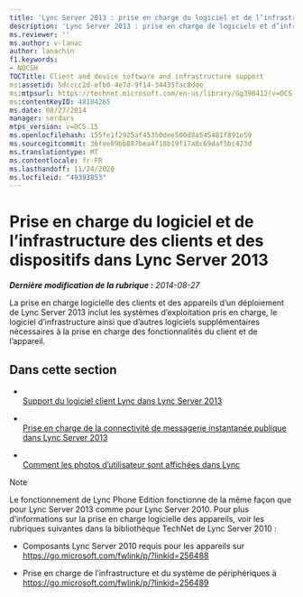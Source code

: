 ```yaml
---
title: 'Lync Server 2013 : prise en charge du logiciel et de l’infrastructure des clients et des dispositifs'
description: 'Lync Server 2013 : prise en charge de logiciels et d’infrastructure pour les clients et périphériques.'
ms.reviewer: ''
ms.author: v-lanac
author: lanachin
f1.keywords:
- NOCSH
TOCTitle: Client and device software and infrastructure support
ms:assetid: 5dcccc2d-efb0-4e7d-9f14-34435fac8dde
ms:mtpsurl: https://technet.microsoft.com/en-us/library/Gg398412(v=OCS.15)
ms:contentKeyID: 48184265
ms.date: 08/27/2014
manager: serdars
mtps_version: v=OCS.15
ms.openlocfilehash: 155fe1f2925af45350dee500d8a545481f891e59
ms.sourcegitcommit: 36fee89bb887bea4f18b19f17a8c69daf5bc423d
ms.translationtype: MT
ms.contentlocale: fr-FR
ms.lasthandoff: 11/24/2020
ms.locfileid: "49393853"
---
```

# <a name="client-and-device-software-and-infrastructure-support-in-lync-server-2013"></a>Prise en charge du logiciel et de l’infrastructure des clients et des dispositifs dans Lync Server 2013

<div data-xmlns="http://www.w3.org/1999/xhtml">

<div class="topic" data-xmlns="http://www.w3.org/1999/xhtml" data-msxsl="urn:schemas-microsoft-com:xslt" data-cs="https://msdn.microsoft.com/">

<div data-asp="https://msdn2.microsoft.com/asp">



</div>

<div id="mainSection">

<div id="mainBody">

<span> </span>

_**Dernière modification de la rubrique :** 2014-08-27_

La prise en charge logicielle des clients et des appareils d’un déploiement de Lync Server 2013 inclut les systèmes d’exploitation pris en charge, le logiciel d’infrastructure ainsi que d’autres logiciels supplémentaires nécessaires à la prise en charge des fonctionnalités du client et de l’appareil.

<div>

## <a name="in-this-section"></a>Dans cette section

  - <span></span>  
    [Support du logiciel client Lync dans Lync Server 2013](lync-server-2013-lync-client-software-support.md)

  - <span></span>  
    [Prise en charge de la connectivité de messagerie instantanée publique dans Lync Server 2013](lync-server-2013-support-for-public-instant-messenger-connectivity.md)

  - <span></span>  
    [Comment les photos d’utilisateur sont affichées dans Lync](how-user-photos-are-displayed-in-lync.md)

<div>


> [!NOTE]  
> Le fonctionnement de Lync Phone Edition fonctionne de la même façon que pour Lync Server 2013 comme pour Lync Server 2010. Pour plus d’informations sur la prise en charge logicielle des appareils, voir les rubriques suivantes dans la bibliothèque TechNet de Lync Server 2010 : 
> <UL>
> <LI>
> <P>Composants Lync Server 2010 requis pour les appareils sur <A class=uri href="https://go.microsoft.com/fwlink/p/?linkid=256488">https://go.microsoft.com/fwlink/p/?linkid=256488</A></P>
> <LI>
> <P>Prise en charge de l’infrastructure et du système de périphériques à <A class=uri href="https://go.microsoft.com/fwlink/p/?linkid=256489">https://go.microsoft.com/fwlink/p/?linkid=256489</A></P></LI></UL>



</div>

</div>

</div>

<span> </span>

</div>

</div>

</div>

